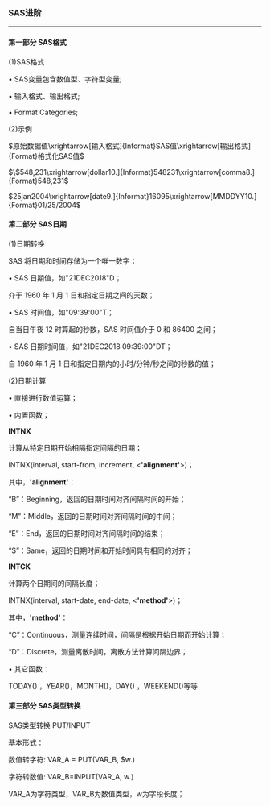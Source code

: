
### SAS进阶
----
#### 第一部分 SAS格式

(1)SAS格式

• SAS变量包含数值型、字符型变量; 

• 输入格式、输出格式;

• Format Categories;

(2)示例

$原始数据值\xrightarrow[输入格式]{Informat}SAS值\xrightarrow[输出格式]{Format}格式化SAS值$

$\$548,231\xrightarrow[dollar10.]{Informat}548231\xrightarrow[comma8.]{Format}548,231$

$25jan2004\xrightarrow[date9.]{Informat}16095\xrightarrow[MMDDYY10.]{Format}01/25/2004$

#### 第二部分 SAS日期

(1)日期转换

SAS 将日期和时间存储为一个唯一数字；

• SAS 日期值，如"21DEC2018"D；

介于 1960 年 1 月 1 日和指定日期之间的天数；

• SAS 时间值，如"09:39:00"T；

自当日午夜 12 时算起的秒数，SAS 时间值介于 0 和 86400 之间；

• SAS 日期时间值，如"21DEC2018 09:39:00"DT；

自 1960 年 1 月 1 日和指定日期内的小时/分钟/秒之间的秒数的值；

(2)日期计算

• 直接进行数值运算；

• 内置函数；

**INTNX**

计算从特定日期开始相隔指定间隔的日期；

INTNX(interval, start-from, increment, <**'alignment'**>)；

其中，**'alignment'**：

“B”：Beginning，返回的日期时间对齐间隔时间的开始；

“M”：Middle，返回的日期时间对齐间隔时间的中间；

“E”：End，返回的日期时间对齐间隔时间的结束；

“S”：Same，返回的日期时间和开始时间具有相同的对齐；

**INTCK**

计算两个日期间的间隔长度；

INTNX(interval, start-date, end-date, <**'method'**>)；

其中，**'method'**：

“C”：Continuous，测量连续时间，间隔是根据开始日期而开始计算；

“D”：Discrete，测量离散时间，离散方法计算间隔边界；

• 其它函数：

TODAY() ，YEAR()，MONTH()，DAY() ，WEEKEND()等等

#### 第三部分 SAS类型转换

SAS类型转换 PUT/INPUT

基本形式：

数值转字符: VAR_A = PUT(VAR_B, $w.)

字符转数值: VAR_B=INPUT(VAR_A, w.)

VAR_A为字符类型，VAR_B为数值类型，w为字段长度；




```sas

```

